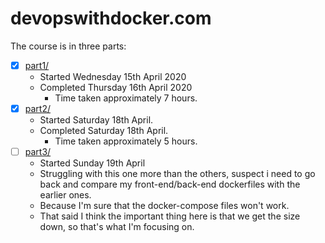 # devopswithdocker.com

The course is in three parts:

* [x] [part1/](part1/)
  * Started Wednesday 15th April 2020
  * Completed Thursday 16th April 2020
    * Time taken approximately 7 hours.
* [x] [part2/](part2/)
  * Started Saturday 18th April.
  * Completed Saturday 18th April.
    * Time taken approximately 5 hours.
* [ ] [part3/](part3/)
  * Started Sunday 19th April
  * Struggling with this one more than the others, suspect i need to go back and compare my front-end/back-end dockerfiles with the earlier ones.
  * Because I'm sure that the docker-compose files won't work.
  * That said I think the important thing here is that we get the size down, so that's what I'm focusing on.
